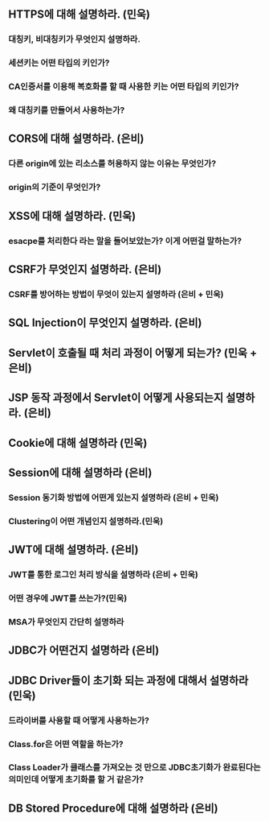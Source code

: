 ## HTTPS에 대해 설명하라. (민욱)

### 대칭키, 비대칭키가 무엇인지 설명하라.

### 세션키는 어떤 타입의 키인가?

### CA인증서를 이용해 복호화를 할 때 사용한 키는 어떤 타입의 키인가?

### 왜 대칭키를 만들어서 사용하는가?

## CORS에 대해 설명하라. (은비)

### 다른 origin에 있는 리소스를 허용하지 않는 이유는 무엇인가?

### origin의 기준이 무엇인가?

## XSS에 대해 설명하라. (민욱)

### esacpe를 처리한다 라는 말을 들어보았는가? 이게 어떤걸 말하는가?

## CSRF가 무엇인지 설명하라. (은비)

### CSRF를 방어하는 방법이 무엇이 있는지 설명하라 (은비 + 민욱)

## SQL Injection이 무엇인지 설명하라. (은비)

## Servlet이 호출될 때 처리 과정이 어떻게 되는가? (민욱 + 은비)

## JSP 동작 과정에서 Servlet이 어떻게 사용되는지 설명하라. (은비)

## Cookie에 대해 설명하라 (민욱)

## Session에 대해 설명하라 (은비)

### Session 동기화 방법에 어떤게 있는지 설명하라 (은비 + 민욱)

### Clustering이 어떤 개념인지 설명하라.(민욱)

## JWT에 대해 설명하라. (은비)

### JWT를 통한 로그인 처리 방식을 설명하라 (은비 + 민욱)

### 어떤 경우에 JWT를 쓰는가?(민욱)

### MSA가 무엇인지 간단히 설명하라

## JDBC가 어떤건지 설명하라 (은비)

## JDBC Driver들이 초기화 되는 과정에 대해서 설명하라 (민욱)

### 드라이버를 사용할 때 어떻게 사용하는가?

### Class.for은 어떤 역할을 하는가?

### Class Loader가 클래스를 가져오는 것 만으로 JDBC초기화가 완료된다는 의미인데 어떻게 초기화를 할 거 같은가?

## DB Stored Procedure에 대해 설명하라 (은비)

